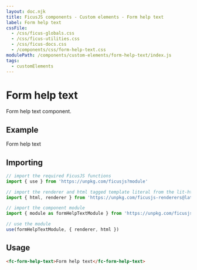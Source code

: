 ```yaml
---
layout: doc.njk
title: FicusJS components - Custom elements - Form help text
label: Form help text
cssFile:
  - /css/ficus-globals.css
  - /css/ficus-utilities.css
  - /css/ficus-docs.css
  - /components/css/form-help-text.css
modulePath: /components/custom-elements/form-help-text/index.js
tags:
  - customElements
---
```

# Form help text

Form help text component.

## Example

<fc-form-help-text>Form help text</fc-form-help-text>

## Importing

```js
// import the required FicusJS functions
import { use } from 'https://unpkg.com/ficusjs?module'

// import the renderer and html tagged template literal from the lit-html library
import { html, renderer } from 'https://unpkg.com/ficusjs-renderers@latest/dist/lit-html.js'

// import the component module
import { module as formHelpTextModule } from 'https://unpkg.com/ficusjs-components@latest/components/custom-elements/form-help-text/index.js'

// use the module
use(formHelpTextModule, { renderer, html })
```

## Usage

```html
<fc-form-help-text>Form help text</fc-form-help-text>
```
